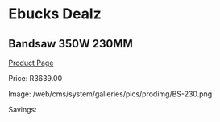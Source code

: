 
# Ebucks Dealz
## Bandsaw 350W 230MM
[Product Page](https://www.ebucks.com/web/shop/productSelected.do?prodId=1198294279&catId=717342768)

Price: R3639.00

Image: /web/cms/system/galleries/pics/prodimg/BS-230.png

Savings: 


	